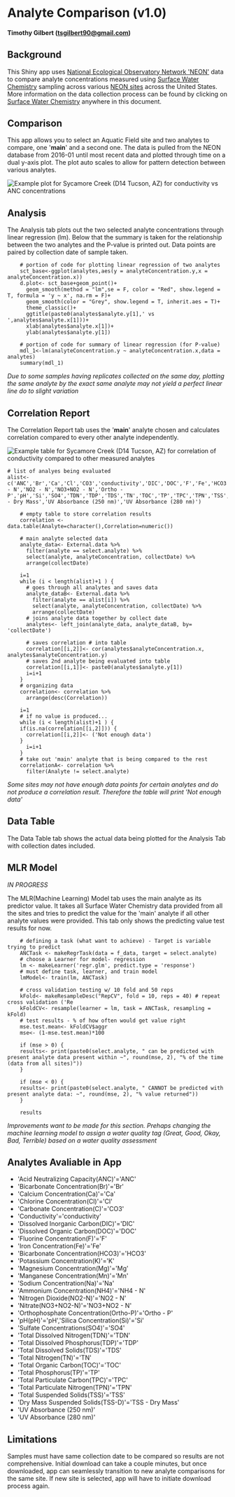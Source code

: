 
# Analyte Comparison (v1.0)

#### Timothy Gilbert (tsgilbert90@gmail.com)

## Background

This Shiny app uses [National Ecological Observatory Network 'NEON'](https://data.neonscience.org/data-products/explore) data to compare analyte concentrations measured using [Surface Water Chemistry](https://data.neonscience.org/data-products/DP1.20093.001#about) sampling across various [NEON sites](https://www.neonscience.org/field-sites/field-sites-map) across the United States. More information on the data collection process can be found by clicking on [Surface Water Chemistry](https://data.neonscience.org/data-products/DP1.20093.001#about) anywhere in this document. <!-- Two spaces apart -->


## Comparison

This app allows you to select an Aquatic Field site and two analytes to compare, one '**main**' and a second one. The data is pulled from the NEON database from 2016-01 until most recent data and plotted through time on a dual y-axis plot. The plot auto scales to allow for pattern detection between various analytes.

![Example plot for Sycamore Creek (D14 Tucson, AZ) for conductivity vs ANC concentrations](ExPlot.jpg)


## Analysis

The Analysis tab plots out the two selected analyte concentrations through linear regression (lm). Below that the summary is taken for the relationship between the two analytes and the P-value is printed out. Data points are paired by collection date of sample taken.

```{r, eval=FALSE}
    # portion of code for plotting linear regression of two analytes
    sct_base<-ggplot(analytes,aes(y = analyteConcentration.y,x = analyteConcentration.x))
    d.plot<- sct_base+geom_point()+
      geom_smooth(method = "lm",se = F, color = "Red", show.legend = T, formula = 'y ~ x', na.rm = F)+
      geom_smooth(color = "Grey", show.legend = T, inherit.aes = T)+
      theme_classic()+
      ggtitle(paste0(analytes$analyte.y[1],' vs ',analytes$analyte.x[1]))+
      xlab(analytes$analyte.x[1])+
      ylab(analytes$analyte.y[1])
    
    # portion of code for summary of linear regression (for P-value)
    mdl_1<-lm(analyteConcentration.y ~ analyteConcentration.x,data = analytes)
    summary(mdl_1)
```

_Due to some samples having replicates collected on the same day, plotting the same analyte by the exact same analyte may not yield a perfect linear line do to slight variation_

## Correlation Report

The Correlation Report tab uses the '**main**' analyte chosen and calculates correlation compared to every other analyte independently.

![Example table for Sycamore Creek (D14 Tucson, AZ) for correlation of conductivity compared to other measured analytes](ExCor.jpg)


```{r, eval=FALSE}
# list of analyes being evaluated
alist<- c('ANC','Br','Ca','Cl','CO3','conductivity','DIC','DOC','F','Fe','HCO3','K','Mg','Mn','Na','NH4 - N','NO2 - N','NO3+NO2 - N','Ortho - P','pH','Si','SO4','TDN','TDP','TDS','TN','TOC','TP','TPC','TPN','TSS','TSS - Dry Mass','UV Absorbance (250 nm)','UV Absorbance (280 nm)')
    
    # empty table to store correlation results
    correlation <- data.table(Analyte=character(),Correlation=numeric())

    # main analyte selected data
    analyte_data<- External.data %>%
      filter(analyte == select.analyte) %>%
      select(analyte, analyteConcentration, collectDate) %>%
      arrange(collectDate)
    
    i=1
    while (i < length(alist)+1 ) {
      # goes through all analytes and saves data
      analyte_dataB<- External.data %>%
        filter(analyte == alist[i]) %>%
        select(analyte, analyteConcentration, collectDate) %>% 
        arrange(collectDate)
      # joins analyte data together by collect date
      analytes<- left_join(analyte_data, analyte_dataB, by= 'collectDate')
      
      # saves correlation # into table
      correlation[[i,2]]<- cor(analytes$analyteConcentration.x, analytes$analyteConcentration.y)
      # saves 2nd analyte being evaluated into table
      correlation[[i,1]]<- paste0(analytes$analyte.y[1])
      i=i+1
    }
    # organizing data
    correlation<- correlation %>%
      arrange(desc(Correlation))
    
    i=1
    # if no value is produced...
    while (i < length(alist)+1 ) {
    if(is.na(correlation[[i,2]])) {
      correlation[[i,2]]<- ('Not enough data')
    }
      i=i+1
    }
    # take out 'main' analyte that is being compared to the rest
    correlationA<- correlation %>%
      filter(Analyte != select.analyte)
```

_Some sites may not have enough data points for certain analytes and do not produce a correlation result. Therefore the table will print 'Not enough data'_


## Data Table

The Data Table tab shows the actual data being plotted for the Analysis Tab with collection dates included.


## MLR Model

_IN PROGRESS_
<!--- three spaces --->
The MLR(Machine Learning) Model tab uses the main analyte as its predictor value. It takes all Surface Water Chemistry data provided from all the sites and tries to predict the value for the 'main' analyte if all other analyte values were provided. This tab only shows the predicting value test results for now.

```{r, eval=FALSE}
    # defining a task (what want to achieve) - Target is variable trying to predict
    ANCTask <- makeRegrTask(data = f_data, target = select.analyte)
    # choose a Learner for model- regression
    lm <- makeLearner('regr.glm', predict.type = 'response')
    # must define task, learner, and train model
    lmModel<- train(lm, ANCTask)
    
    # cross validation testing w/ 10 fold and 50 reps
    kFold<- makeResampleDesc("RepCV", fold = 10, reps = 40) # repeat cross validation ('Re
    kFoldCV<- resample(learner = lm, task = ANCTask, resampling = kFold)
    # test results - % of how often would get value right
    mse.test.mean<- kFoldCV$aggr
    mse<- (1-mse.test.mean)*100
    
    if (mse > 0) {
    results<- print(paste0(select.analyte, " can be predicted with present analyte data present within ~", round(mse, 2), "% of the time (data from all sites)"))
    }
    
    if (mse < 0) {
    results<- print(paste0(select.analyte, " CANNOT be predicted with present analyte data: ~", round(mse, 2), "% value returned"))
    }
    
    results
```

_Improvements want to be made for this section. Prehaps changing the machine learning model to assign a water quality tag (Great, Good, Okay, Bad, Terrible) based on a water quality assessment_


## Analytes Avaliable in App

+ 'Acid Neutralizing Capacity(ANC)'='ANC'
+ 'Bicarbonate Concentration(Br)'='Br'
+ 'Calcium Concentration(Ca)'='Ca'
+ 'Chlorine Concentration(Cl)'='Cl'
+ 'Carbonate Concentration(C)'='CO3'
+ 'Conductivity'='conductivity'
+ 'Dissolved Inorganic Carbon(DIC)'='DIC'
+ 'Dissolved Organic Carbon(DOC)'='DOC'
+ 'Fluorine Concentration(F)'='F'
+ 'Iron Concentration(Fe)'='Fe'
+ 'Bicarbonate Concentration(HCO3)'='HCO3'
+ 'Potassium Concentration(K)'='K'
+ 'Magnesium Concentration(Mg)'='Mg'
+ 'Manganese Concentration(Mn)'='Mn'
+ 'Sodium Concentration(Na)'='Na'
+ 'Ammonium Concentration(NH4)'='NH4 - N'
+ 'Nitrogen Dioxide(NO2-N)'='NO2 - N'
+ 'Nitrate(NO3+NO2-N)'='NO3+NO2 - N'
+ 'Orthophosphate Concentration(Ortho-P)'='Ortho - P'
+ 'pH(pH)'='pH','Silica Concentration(Si)'='Si'
+ 'Sulfate Concentrations(SO4)'='SO4'
+ 'Total Dissolved Nitrogen(TDN)'='TDN'
+ 'Total Dissolved Phosphorus(TDP)'='TDP'
+ 'Total Dissolved Solids(TDS)'='TDS'
+ 'Total Nitrogen(TN)'='TN'
+ 'Total Organic Carbon(TOC)'='TOC'
+ 'Total Phosphorus(TP)'='TP'
+ 'Total Particulate Carbon(TPC)'='TPC'
+ 'Total Particulate Nitrogen(TPN)'='TPN'
+ 'Total Suspended Solids(TSS)'='TSS'
+ 'Dry Mass Suspended Solids(TSS-D)'='TSS - Dry Mass'
+ 'UV Absorbance (250 nm)'
+ 'UV Absorbance (280 nm)'


## Limitations

Samples must have same collection date to be compared so results are not comprehensive. Initial download can take a couple minutes, but once downloaded, app can seamlessly transition to new analyte comparisons for the same site. If new site is selected, app will have to initiate download process again.

